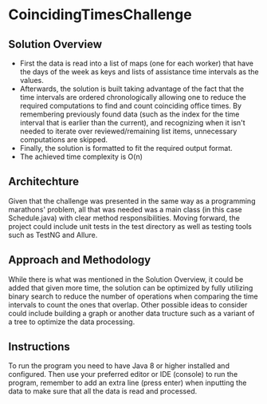 # CoincidingTimesChallenge
## Solution Overview
* First the data is read into a list of maps (one for each worker) that have the days of the week as keys and lists of assistance time intervals as the values. 
* Afterwards, the solution is built taking advantage of the fact that the time intervals are ordered chronologically allowing one to reduce the required computations to find and count coinciding office times. By remembering previously found data (such as the index for the time interval that is earlier than the current), and recognizing when it isn't needed to iterate over reviewed/remaining list items, unnecessary computations are skipped.
* Finally, the solution is formatted to fit the required output format.
* The achieved time complexity is O(n)

## Architechture
Given that the challenge was presented in the same way as a programming marathons' problem, all that was needed was a main class (in this case Schedule.java) with clear method responsibilities. Moving forward, the project could include unit tests in the test directory as well as testing tools such as TestNG and Allure.

## Approach and Methodology
While there is what was mentioned in the Solution Overview, it could be added that given more time, the solution can be optimized by fully utilizing binary search to reduce the number of operations when comparing the time intervals to count the ones that overlap. Other possible ideas to consider could include building a graph or another data tructure such as a variant of a tree to optimize the data processing.

## Instructions
To run the program you need to have Java 8 or higher installed and configured. Then use your preferred editor or IDE (console) to run the program, remember to add an extra line (press enter) when inputting the data to make sure that all the data is read and processed.
